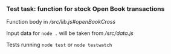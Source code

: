 ### Test task: function for stock Open Book transactions

Function body in _/src/lib.js#openBookCross_

Input data for `node .`  will be taken from _/src/data.js_

Tests running `node test` or `node testwatch`

